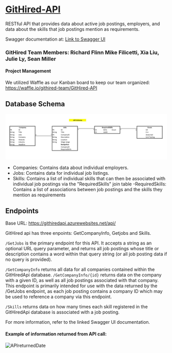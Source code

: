# [GitHired-API](https://githiredapi.azurewebsites.net/api/)

RESTful API that provides data about active job postings, employers, and data about the skills that job postings mention as requirements. 

Swagger documentation at: [Link to Swagger UI](https://githiredapi.azurewebsites.net/swagger/index.html)


### GitHired Team Members: Richard Flinn Mike Filicetti, Xia Liu, Julie Ly, Sean Miller

#### Project Management
We utilized Waffle as our Kanban board to keep our team organized: 
https://waffle.io/githired-team/GitHired-API

## Database Schema
![Database Schema](assets/apiSchema.JPG)
- Companies: Contains data about individual employers. 
- Jobs: Contains data for individual job listings. 
- Skills: Contains a list of individual skills that can then be associated with individual job postings via the "RequiredSkills" join table
-RequiredSkills: Contains a list of associations between job postings and the skills they mention as requirements


## Endpoints
Base URL: https://githiredapi.azurewebsites.net/api/

GitHired api has three enpoints: GetCompanyInfo, Getjobs and Skills.

`/GetJobs` is the primary endpoint for this API. It accepts a string as an optional URL query parameter, and returns all job postings whose title or description contains a word within that query string (or all job posting data if no query is provided). 

`/GetCompanyInfo` returns all data for all companies contained within the GitHiredApi database.
`/GetCompanyInfo/{id}` returns data on the company with a given ID, as well as all job postings associated with that company. This endpoint is primarily intended for use with the data returned by the /GetJobs endpoint, as each job posting contains a company ID which may be used to reference a company via this endpoint.

`/Skills` returns data on how many times each skill registered in the GitHiredApi database is associated with a job posting.

For more information, refer to the linked Swagger UI documentation.

#### Example of information returned from API call:
![APIreturnedDate](assests/APIReturnData.JPG)